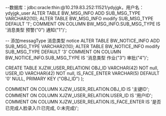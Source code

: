 --数据库：jdbc:oracle:thin:@10.219.83.252:11521/ydyjgk，用户名：ydyjgk_user
ALTER TABLE BW_MSG_INFO ADD SUB_MSG_TYPE VARCHAR2(10);
ALTER TABLE BW_MSG_INFO modify  SUB_MSG_TYPE DEFAULT '1';
COMMENT ON COLUMN BW_MSG_INFO.SUB_MSG_TYPE IS '消息类型 预警("0") 通知("1")';

-- 添加messagType 消息类型 notice
ALTER TABLE BW_NOTICE_INFO ADD SUB_MSG_TYPE VARCHAR2(10);
ALTER TABLE BW_NOTICE_INFO modify SUB_MSG_TYPE DEFAULT '3'
COMMENT ON COLUMN BW_NOTICE_INFO.SUB_MSG_TYPE IS '消息类型 作业("3") 审批("4")';

CREATE TABLE XJZW_USER_RELATION(
     OBJ_ID VARCHAR(42) NOT null,
     USER_ID VARCHAR(42) NOT null,
     IS_FACE_ENTER VARCHAR(5) DEFAULT '0' NULL,
     PRIMARY KEY ("OBJ_ID")
);

COMMENT ON COLUMN XJZW_USER_RELATION.OBJ_ID IS '主键ID';
COMMENT ON COLUMN XJZW_USER_RELATION.USER_ID IS '用户ID';
COMMENT ON COLUMN XJZW_USER_RELATION.IS_FACE_ENTER IS '是否已完成人脸录入(1:已完成, 0:未完成)';